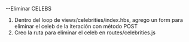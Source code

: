 --Eliminar CELEBS

1. Dentro del loop de views/celebrities/index.hbs, agrego un form para eliminar el celeb de la iteración con método POST
2. Creo la ruta para eliminar el celeb en routes/celebrities.js
